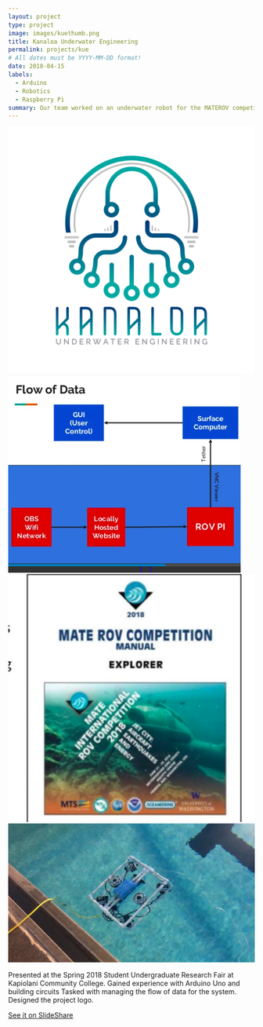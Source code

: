 ```yaml
---
layout: project
type: project
image: images/kuethumb.png
title: Kanaloa Underwater Engineering
permalink: projects/kue
# All dates must be YYYY-MM-DD format!
date: 2018-04-15
labels:
  - Arduino
  - Robotics
  - Raspberry Pi
summary: Our team worked on an underwater robot for the MATEROV competition.
---
```


<div class="ui small rounded images">
  <img class="ui image" src="../images/kue1.png">
  <img class="ui image" src="../images/kue2.png">
  <img class="ui image" src="../images/kue3.png">
  <img class="ui image" src="../images/kue4.PNG">

</div>

Presented at the Spring 2018 Student Undergraduate Research Fair at Kapiolani Community College.
Gained experience with Arduino Uno and building circuits
Tasked with managing the flow of data for the system.
Designed the project logo.

[See it on SlideShare](https://www.slideshare.net/secret/BiwbLTsExv1ASv)

